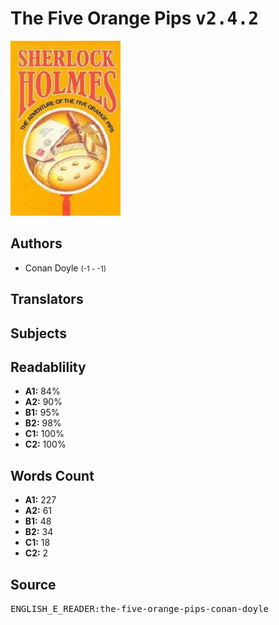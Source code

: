# The Five Orange Pips <kbd>v2.4.2</kbd>

![](./cover.medium.jpg "")

## Authors


 - Conan Doyle <small>(-1 - -1)</small>

## Translators



## Subjects



## Readablility


 - **A1:** 84%
 - **A2:** 90%
 - **B1:** 95%
 - **B2:** 98%
 - **C1:** 100%
 - **C2:** 100%

## Words Count


 - **A1:** 227
 - **A2:** 61
 - **B1:** 48
 - **B2:** 34
 - **C1:** 18
 - **C2:** 2

## Source


<kbd>ENGLISH_E_READER:the-five-orange-pips-conan-doyle</kbd>
